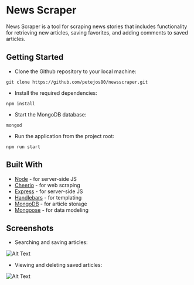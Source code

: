 # News Scraper

News Scraper is a tool for scraping news stories that includes functionality for retrieving new articles, saving favorites, and adding comments to saved articles.


## Getting Started

* Clone the Github repository to your local machine:

```
git clone https://github.com/petejos80/newsscraper.git
```

* Install the required dependencies:

```
npm install
```

* Start the MongoDB database:

```
mongod
```

* Run the application from the project root:

```
npm run start
```

## Built With

* [Node](https://nodejs.org/en/) - for server-side JS
* [Cheerio](https://github.com/cheeriojs/cheerio) - for web scraping
* [Express](https://expressjs.com/) - for server-side JS
* [Handlebars](https://handlebarsjs.com/) - for templating
* [MongoDB](https://www.mongodb.com/) - for article storage
* [Mongoose](http://mongoosejs.com/) - for data modeling


## Screenshots

* Searching and saving articles:

![Alt Text](https://media.giphy.com/media/vbQPArpIBBsIyQ66AK/giphy.gif)

* Viewing and deleting saved articles:

![Alt Text](https://media.giphy.com/media/5ibkWbaOWWJIjEX6vU/giphy.gif)
